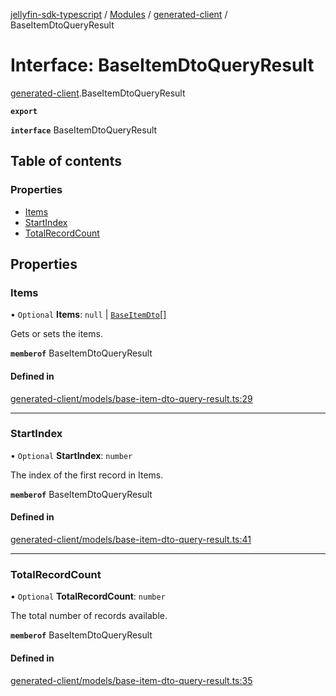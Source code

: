 [jellyfin-sdk-typescript](../README.md) / [Modules](../modules.md) / [generated-client](../modules/generated_client.md) / BaseItemDtoQueryResult

# Interface: BaseItemDtoQueryResult

[generated-client](../modules/generated_client.md).BaseItemDtoQueryResult

**`export`**

**`interface`** BaseItemDtoQueryResult

## Table of contents

### Properties

- [Items](generated_client.BaseItemDtoQueryResult.md#items)
- [StartIndex](generated_client.BaseItemDtoQueryResult.md#startindex)
- [TotalRecordCount](generated_client.BaseItemDtoQueryResult.md#totalrecordcount)

## Properties

### Items

• `Optional` **Items**: ``null`` \| [`BaseItemDto`](generated_client.BaseItemDto.md)[]

Gets or sets the items.

**`memberof`** BaseItemDtoQueryResult

#### Defined in

[generated-client/models/base-item-dto-query-result.ts:29](https://github.com/thornbill/jellyfin-sdk-typescript/blob/350a9a5/src/generated-client/models/base-item-dto-query-result.ts#L29)

___

### StartIndex

• `Optional` **StartIndex**: `number`

The index of the first record in Items.

**`memberof`** BaseItemDtoQueryResult

#### Defined in

[generated-client/models/base-item-dto-query-result.ts:41](https://github.com/thornbill/jellyfin-sdk-typescript/blob/350a9a5/src/generated-client/models/base-item-dto-query-result.ts#L41)

___

### TotalRecordCount

• `Optional` **TotalRecordCount**: `number`

The total number of records available.

**`memberof`** BaseItemDtoQueryResult

#### Defined in

[generated-client/models/base-item-dto-query-result.ts:35](https://github.com/thornbill/jellyfin-sdk-typescript/blob/350a9a5/src/generated-client/models/base-item-dto-query-result.ts#L35)
